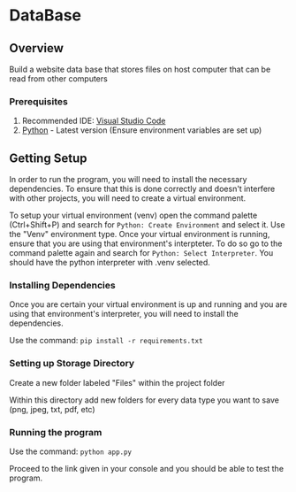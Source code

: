 # DataBase

## Overview

Build a website data base that stores files on host computer that can be read from other computers

### Prerequisites

1. Recommended IDE: [Visual Studio Code](https://code.visualstudio.com/)
2. [Python](https://www.python.org/) - Latest version (Ensure environment variables are set up)


## Getting Setup

In order to run the program, you will need to install the necessary dependencies. To ensure that this is done correctly and doesn't interfere with other projects, you will need to create a virtual environment.

To setup your virtual environment (venv) open the command palette 
(Ctrl+Shift+P) and search for `Python: Create Environment` and select it. Use the "Venv" environment type. Once your virtual environment is running, ensure that you are using that environment's interpteter. To do so go to the command palette again and search for `Python: Select Interpreter`. You should have the python interpreter with .venv selected.

### Installing Dependencies

Once you are certain your virtual environment is up and running and you are using that environment's interpreter, you will need to install the dependencies. 

Use the command: `pip install -r requirements.txt`

### Setting up Storage Directory

Create a new folder labeled "Files" within the project folder

Within this directory add new folders for every data type you want to save (png, jpeg, txt, pdf, etc)

### Running the program

Use the command: `python app.py`

Proceed to the link given in your console and you should be able to test the program.